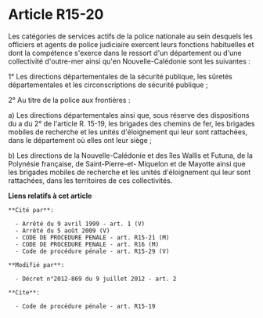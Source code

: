 # Article R15-20

Les catégories de services actifs de la police nationale au sein desquels les officiers et agents de police judiciaire
exercent leurs fonctions habituelles et dont la compétence s'exerce dans le ressort d'un département ou d'une collectivité
d'outre-mer ainsi qu'en Nouvelle-Calédonie sont les suivantes : 

1° Les directions départementales de la sécurité publique, les sûretés départementales et les circonscriptions de sécurité
publique ; 

2° Au titre de la police aux frontières : 

a) Les directions départementales ainsi que, sous réserve des dispositions du a du 2° de l'article R. 15-19, les brigades des
chemins de fer, les brigades mobiles de recherche et les unités d'éloignement qui leur sont rattachées, dans le département
où elles ont leur siège ; 

b) Les directions de la Nouvelle-Calédonie et des îles Wallis et Futuna, de la Polynésie française, de Saint-Pierre-et-
Miquelon et de Mayotte ainsi que les brigades mobiles de recherche et les unités d'éloignement qui leur sont rattachées, dans
les territoires de ces collectivités.

**Liens relatifs à cet article**

	**Cité par**:

	  - Arrêté du 9 avril 1999 - art. 1 (V)
	  - Arrêté du 5 août 2009 (V)
	  - CODE DE PROCEDURE PENALE - art. R15-21 (M)
	  - CODE DE PROCEDURE PENALE - art. R16 (M)
	  - Code de procédure pénale - art. R15-29 (V)

	**Modifié par**:

	  - Décret n°2012-869 du 9 juillet 2012 - art. 2

	**Cite**:

	  - Code de procédure pénale - art. R15-19
